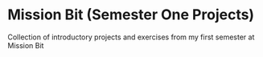 # Mission Bit (Semester One Projects)
Collection of introductory projects and exercises from my first semester at Mission Bit
